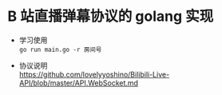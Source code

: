 # B 站直播弹幕协议的 golang 实现

- 学习使用  
   `go run main.go -r 房间号`

- 协议说明  
  https://github.com/lovelyyoshino/Bilibili-Live-API/blob/master/API.WebSocket.md
